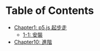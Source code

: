 # Table of Contents

* [Chapter1: p5.js 起步走](chapter1/README.md)
  * [1-1: 安裝](chapter1-1.md)
* [Chapter10: 進階](performance.md)
